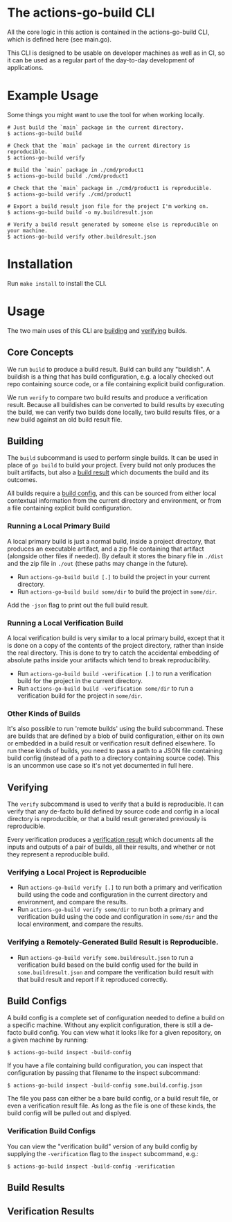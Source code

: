 # The actions-go-build CLI

All the core logic in this action is contained in the actions-go-build CLI,
which is defined here (see main.go).

This CLI is designed to be usable on developer machines as well as in CI,
so it can be used as a regular part of the day-to-day development of applications.

# Example Usage

Some things you might want to use the tool for when working locally.

```shell
# Just build the `main` package in the current directory.
$ actions-go-build build

# Check that the `main` package in the current directory is reproducible.
$ actions-go-build verify

# Build the `main` package in ./cmd/product1
$ actions-go-build build ./cmd/product1

# Check that the `main` package in ./cmd/product1 is reproducible.
$ actions-go-build verify ./cmd/product1

# Export a build result json file for the project I'm working on.
$ actions-go-build build -o my.buildresult.json

# Verify a build result generated by someone else is reproducible on your machine.
$ actions-go-build verify other.buildresult.json
```

# Installation

Run `make install` to install the CLI.

# Usage

The two main uses of this CLI are [building](#building) and [verifying](#verifying) builds.

## Core Concepts

We run `build` to produce a build result. Build can build any "buildish". A buildish is
a thing that has build configuration, e.g. a locally checked out repo containing source
code, or a file containing explicit build configuration.

We run `verify` to compare two build results and produce a verification result. Because
all buildishes can be converted to build results by executing the build, we can verify
two builds done locally, two build results files, or a new build against an
old build result file.

## Building

The `build` subcommand is used to perform single builds. It can be used in place
of `go build` to build your project. Every build not only produces the built artifacts,
but also a [build result](#build-results) which documents the build and its outcomes.

All builds require a [build config](#build-configs), and this can be sourced from either
local contextual information from the current directory and environment, or from a
file containing explicit build configuration.

### Running a Local Primary Build

A local primary build is just a normal build, inside a project directory, that produces
an executable artifact, and a zip file containing that artifact (alongside other
files if needed). By default it stores the binary file in `./dist` and the zip file in
`./out` (these paths may change in the future).

- Run `actions-go-build build [.]` to build the project in your current directory.
- Run `actions-go-build build some/dir` to build the project in `some/dir`.

Add the `-json` flag to print out the full build result.

### Running a Local Verification Build

A local verification build is very similar to a local primary build, except that it
is done on a copy of the contents of the project directory, rather than inside the
real directory. This is done to try to catch the accidental embedding of absolute paths
inside your artifacts which tend to break reproducibility.

- Run `actions-go-build build -verification [.]` to run a verification build for the
project in the current directory.
- Run `actions-go-build build -verification some/dir` to run a verification build for
the project in `some/dir`.

### Other Kinds of Builds

It's also possible to run 'remote builds' using the build subcommand. These are builds
that are defined by a blob of build configuration, either on its own or embedded in a
build result or verification result defined elsewhere. To run these kinds of builds,
you need to pass a path to a JSON file containing build config (instead of a path to a
directory containing source code). This is an uncommon use case so it's not yet documented
in full here.

## Verifying

The `verify` subcommand is used to verify that a build is reproducible. It can verify that
any de-facto build defined by source code and config in a local directory is reproducible,
or that a build result generated previously is reproducible.

Every verification produces a [verification result](#verification-results) which documents
all the inputs and outputs of a pair of builds, all their results, and whether or not they
represent a reproducible build.

### Verifying a Local Project is Reproducible

- Run `actions-go-build verify [.]` to run both a primary and verification build using the
  code and configuration in the current directory and environment, and compare the results.
- Run `actions-go-build verify some/dir` to run both a primary and verification build using the
  code and configuration in `some/dir` and the local environment, and compare the results.

### Verifying a Remotely-Generated Build Result is Reproducible.

- Run `actions-go-build verify some.buildresult.json` to run a verification build based on
  the build config used for the build in `some.buildresult.json` and compare the verification
  build result with that build result and report if it reproduced correctly.

## Build Configs

A build config is a complete set of configuration needed to define a build on a specific
machine. Without any explicit configuration, there is still a de-facto build config.
You can view what it looks like for a given repository, on a given machine by running:

```shell
$ actions-go-build inspect -build-config
```

If you have a file containing build configuration, you can inspect that configuration by
passing that filename to the inspect subcommand:

```shell
$ actions-go-build inspect -build-config some.build.config.json
```

The file you pass can either be a bare build config, or a build result file, or even a
verification result file. As long as the file is one of these kinds, the build config
will be pulled out and displyed.

### Verification Build Configs

You can view the "verification build" version of any build config by supplying the
`-verification` flag to the `inspect` subcommand, e.g.:

```shell
$ actions-go-build inspect -build-config -verification
```

## Build Results

## Verification Results
